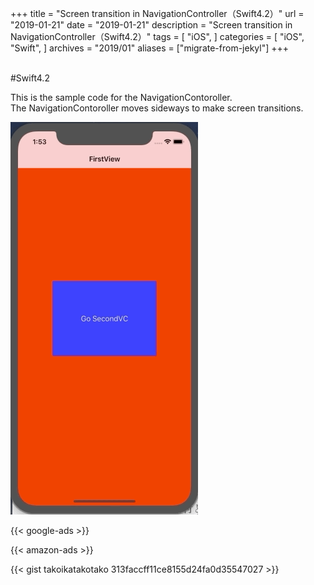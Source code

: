+++
title = "Screen transition in NavigationController（Swift4.2）"
url = "2019-01-21"
date = "2019-01-21"
description = "Screen transition in NavigationController（Swift4.2）"
tags = [
    "iOS",
]
categories = [
    "iOS",
    "Swift",
]
archives = "2019/01"
aliases = ["migrate-from-jekyl"]
+++

<br>
#Swift4.2

This is the sample code for the NavigationContoroller.  
The NavigationContoroller moves sideways to make screen transitions.  

![alt](1.gif)

<!-- Google Ads -->
{{< google-ads >}}

<!-- Amazon Ads -->
{{< amazon-ads >}}

{{< gist takoikatakotako 313faccff11ce8155d24fa0d35547027 >}}
